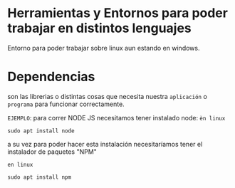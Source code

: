 # Herramientas y Entornos para poder trabajar en distintos lenguajes

Entorno para poder trabajar sobre linux aun estando en windows.




# Dependencias
son las librerias o distintas cosas que necesita nuestra ``aplicación`` o ``programa`` para funcionar correctamente.

``EJEMPLO``:
para correr NODE JS necesitamos tener instalado node:
``èn linux``
````
sudo apt install node
````

a su vez para poder hacer esta instalación necesitaríamos tener el instalador de paquetes "NPM"

``en linux``
````
sudo apt install npm
````
